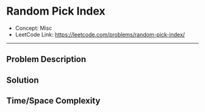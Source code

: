 # Random Pick Index

- Concept: Misc
- LeetCode Link: https://leetcode.com/problems/random-pick-index/

---

## Problem Description

## Solution

## Time/Space Complexity

